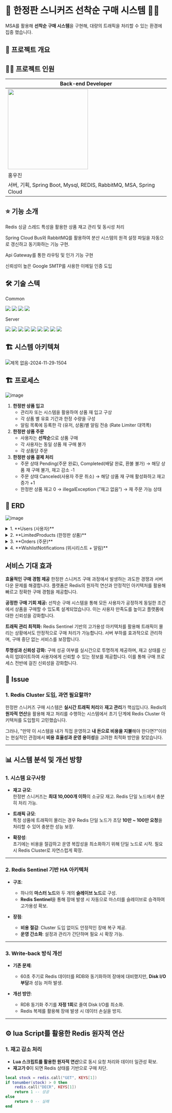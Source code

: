 # 👧 한정판 스니커즈 선착순 구매 시스템 🧑‍⚕️
MSA를 활용해 **선착순 구매 시스템**을 구현해, 대량의 트래픽을 처리할 수 있는 환경에 집중 했습니다.


## 🔎 프로젝트 개요


## 🧑‍💻 프로젝트 인원
| Back-end Developer  |
| ------------- |
| <img src="https://github.com/user-attachments/assets/f881f19f-add6-4b84-a778-8139b05ab3b0" style="width:250px"/> |
| 홍우진  |
| 서버, 기획, Spring Boot, Mysql, REDIS, RabbitMQ, MSA, Spring Cloud |


## ⭐ 기능 소개

Redis 싱글 스레드 특성을 활용한 상품 재고 관리 및 동시성 처리

Spring Cloud Bus와 RabbitMQ를 활용하여 분산 시스템의 원격 설정 파일을 자동으로 갱신하고 동기화하는 기능 구현.

Api Gateway를 통한 라우팅 및 인가 기능 구현

신뢰성이 높은 Google SMTP를 사용한 이메일 인증 도입



## 🛠️ 기술 스텍
<div align="left"> 
<p>Common</p>
<img src="https://img.shields.io/badge/Github-181717?style=flat-square&logo=Github&logoColor=white"/>
<img src="https://img.shields.io/badge/Notion-000000?style=flat-square&logo=Notion&logoColor=white"/>
<img src="https://img.shields.io/badge/Figma-F24E1E?style=flat-square&logo=Figma&logoColor=white"/>
<img src="https://img.shields.io/badge/JMeter-D22128?style=flat-square&logo=ApacheJMeter&logoColor=white"/>

<p>Server</p>
<img src="https://img.shields.io/badge/Spring-Boot-6DB33F?style=flat-square&logo=SpringBoot&logoColor=white"/>
<img src="https://img.shields.io/badge/JPA-6DB33F?style=flat-square"/>
<img src="https://img.shields.io/badge/MySQL-4479A1?style=flat-square&logo=MySQL&logoColor=white"/>
<img src="https://img.shields.io/badge/Redis-DC382D?style=flat-square&logo=Redis&logoColor=white"/>
<img src="https://img.shields.io/badge/AWS-232F3E?style=flat-square&logo=AmazonAWS&logoColor=white"/>
<img src="https://img.shields.io/badge/Docker-2496ED?style=flat-square&logo=Docker&logoColor=white"/>
<img src="https://img.shields.io/badge/MSA-FF7F50?style=flat-square"/>
<img src="https://img.shields.io/badge/RabbitMQ-FF6600?style=flat-square&logo=RabbitMQ&logoColor=white"/>
<img src="https://img.shields.io/badge/Spring%20Cloud-6DB33F?style=flat-square&logo=Spring&logoColor=white"/>


## 🏗 시스템 아키텍쳐
![제목 없음-2024-11-29-1504](https://github.com/user-attachments/assets/5547f204-0065-48a9-b949-49b78c00ec5c)



## 🏗 프로세스

![image](https://github.com/user-attachments/assets/3c8b9b99-ed1e-4744-be91-3232d3d5991d)

1. **한정판 상품 입고**
    - 관리자 또는 시스템을 활용하여 상품 재 입고 구상
    - 각 상품 별 유효 기간과 한정 수량을 구성
    - 알림 목록에 등록한 각 (유저, 상품)별 알림 전송  (Rate Limiter 대역폭)
2. **한정판 상품 주문** 
    - 사용자는 **선착순**으로 상품 구매
    - 각 사용자는 동일 상품 재 구매 불가
    - 각 상품당 주문
3. **한정판 상품 결제 처리**
    - 주문 상태 Pending(주문 완료), Completed(배달 완료, 환불 불가) →  해당 상품 재 구매 불가, 재고 감소 -1
    - 주문 상태 Canceled(사용자 주문 취소) → 해당 상품 재 구매 활성화하고 재고 증가 +1
    - 한정판 상품 재고 0 → illegalException (”재고 없음”) → 재 주문 가능 상태

## 📑 ERD
![image](https://github.com/user-attachments/assets/9b9b29be-a9e9-44da-85b2-34e93151dc2e)

<details>
<summary>1. **Users (사용자)**</summary>

- **user_id** (PK): 사용자 고유 ID  
- **email**: 사용자 이메일  
- password: 사용자 비밀번호  
- user_name: 사용자 이름  
- **phone_number**: 연락처  
- **created_at**: 계정 생성일  
- 사용자의 기본 정보를 관리, , 로그인 시 사용자 인증에 사용  

</details>

<details>
<summary>2. **LimitedProducts (한정판 상품)**</summary>

- **product_id** (PK): 상품 고유 ID  
- **product_name**: 상품명 (예: “Jordan Nike 1 Limited Edition”)  
- product_desc: 상품 설명  
- **product_price**: 상품 가격  
- **product_stock**: 재고 수량  
- **created_at**: 상품 생성일  
- 한정판 상품 정보를 관리, 재고 및 판매 기간, 상태 등을 포함. 한정판의 특성 고나리.  

</details>

<details>
<summary>3. **Orders (주문)**</summary>

- **order_id** (PK): 주문 고유 ID  
- **user_id** (FK): 사용자 ID (사용자 정보 참조)  
- **product_id** (FK): 상품 ID (한정판 상품 정보 참조)  
- **order_status**: 주문 상태 (예: "pending", "completed", "canceled")  
- **order_date**: 주문 생성 일시  
- 주문 상태를 관리하여 재고 및 재구매 가능 여부를 결정. 주문 취소 시 재고를 증가시키고 재구매를 활성화하며, 완료된 주문에 대해서는 재구매를 불가능하게 설정합니다.  

</details>

<details>
<summary>4. **WishlistNotifications (위시리스트 + 알림)**</summary>

- **wishlist_id** (PK): 위시리스트 및 알림 고유 ID  
- **user_id** (FK): 사용자 ID (사용자 정보 참조)  
- **product_id** (FK): 상품 ID (한정판 상품 정보 참조)  
- **notification_sent**: 알림 발송 여부 (boolean, default: false)  
- 사용자가 상품을 위시리스트에 추가한 경우 재고 입고 및 판매 시작 전 알림을 받을 수 있습니다. 알림이 한 번 전송되면 `notification_sent`가 true로 설정되어 중복 알림을 방지합니다.  

</details>

## 서비스 기대 효과
**효율적인 구매 경험 제공**
한정판 스니커즈 구매 과정에서 발생하는 과도한 경쟁과 서버 다운 문제를 해결합니다. 플랫폼은 Redis의 원자적 연산과 안정적인 아키텍처를 활용해 빠르고 정확한 구매 경험을 제공합니다.

**공정한 구매 기회 제공:**
선착순 구매 시스템을 통해 모든 사용자가 공정하게 동일한 조건에서 상품을 구매할 수 있도록 설계되었습니다. 이는 사용자 만족도를 높이고 플랫폼에 대한 신뢰성을 강화합니다.

**트래픽 관리 최적화:**
Redis Sentinel 기반의 고가용성 아키텍처를 활용해 트래픽이 몰리는 상황에서도 안정적으로 구매 처리가 가능합니다. 서버 부하를 효과적으로 관리하며, 구매 중단 없는 서비스를 보장합니다.

**투명성과 신뢰성 강화:**
구매 성공 여부를 실시간으로 투명하게 제공하며, 재고 상태를 신속히 업데이트하여 사용자에게 신뢰할 수 있는 정보를 제공합니다. 이를 통해 구매 프로세스 전반에 걸친 신뢰성을 강화합니다.



## **📝 Issue**

### **1. Redis Cluster 도입, 과연 필요할까?**
한정판 스니커즈 구매 시스템은 **실시간 트래픽 처리**와 **재고 관리**가 핵심입니다. Redis의 **원자적 연산**을 활용해 재고 처리를 수행하는 시스템에서 초기 단계에 Redis Cluster 아키텍처를 도입할지 고민했습니다.

그러나, "만약 이 시스템을 내가 직접 운영하고 **내 돈으로 비용을 지불**해야 한다면?"이라는 현실적인 관점에서 **비용 효율성과 운영 용이성**을 고려한 최적화 방안을 찾았습니다.

---

## **📊 시스템 분석 및 개선 방향**

### **1. 시스템 요구사항**
- **재고 규모**:  
  한정판 스니커즈는 **최대 10,000개 이하**의 소규모 재고. Redis 단일 노드에서 충분히 처리 가능.
  
- **트래픽 규모**:  
  특정 상품에 트래픽이 몰리는 경우 Redis 단일 노드가 초당 **10만 ~ 100만 요청**을 처리할 수 있어 충분한 성능 보장.
  
- **확장성**:  
  초기에는 비용을 절감하고 운영 복잡성을 최소화하기 위해 단일 노드로 시작. 필요 시 Redis Cluster로 자연스럽게 확장.

---

### **2. Redis Sentinel 기반 HA 아키텍처**
- **구조**:  
  - 하나의 **마스터 노드**와 두 개의 **슬레이브 노드**로 구성.  
  - **Redis Sentinel**을 통해 장애 발생 시 자동으로 마스터를 슬레이브로 승격하여 고가용성 확보.

- **장점**:  
  - **비용 절감**: Cluster 도입 없이도 안정적인 장애 복구 제공.  
  - **운영 간소화**: 설정과 관리가 간단하며 필요 시 확장 가능.

---

### **3. Write-back 방식 개선**
- **기존 문제**:  
  - 60초 주기로 Redis 데이터를 RDB와 동기화하여 장애에 대비했지만, **Disk I/O 부담**과 성능 저하 발생.

- **개선 방안**:  
  - RDB 동기화 주기를 **자정 1회**로 줄여 Disk I/O를 최소화.  
  - Redis 복제를 활용해 장애 발생 시 데이터 손실을 방지.

---

## **⚙️ lua Script를 활용한 Redis 원자적 연산**

### **1. 재고 감소 처리**
- **Lua 스크립트를 활용한 원자적 연산**으로 동시 요청 처리와 데이터 일관성 확보.  
- **재고가 0**이 되면 Redis 상태를 기반으로 구매 차단.  

```lua
local stock = redis.call("GET", KEYS[1])
if tonumber(stock) > 0 then
    redis.call("DECR", KEYS[1])
    return 1 -- 성공
else
    return 0 -- 실패
end
